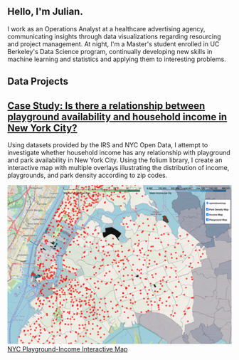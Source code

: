 ## Hello, I'm Julian.

I work as an Operations Analyst at a healthcare advertising agency, communicating insights through data visualizations regarding resourcing and project management.
At night, I'm a Master's student enrolled in UC Berkeley's Data Science program, continually developing new skills in machine learning and statistics and applying them to interesting problems.


## Data Projects

## [Case Study: Is there a relationship between playground availability and household income in New York City?](https://github.com/juliantsang1/juliantsang1.github.io/blob/master/NYC-Income-Playgrounds/IncomeVsPlayground%20-%20Final-revised.ipynb)
Using datasets provided by the IRS and NYC Open Data, I attempt to investigate whether household income has any relationship with playground and park availability in New York City. Using the folium library, I create an interactive map with multiple overlays illustrating the distribution of income, playgrounds, and park density according to zip codes.

![Interactive Map](/images/NYC_Parks_image.png)
[NYC Playground-Income Interactive Map](https://juliantsang1.github.io/NYC-Income-Playgrounds/NYC_Choropleth_Map-2.html)

